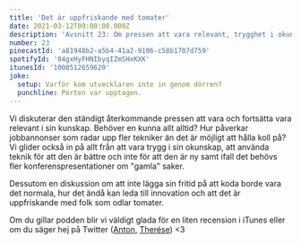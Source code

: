 ```yaml
---
title: 'Det är uppfriskande med tomater'
date: 2021-03-12T09:00:00.000Z
description: 'Avsnitt 23: Om pressen att vara relevant, trygghet i okunskap, att inte koda på sin fritid och mycket annat.'
number: 23
pinecastId: 'a81948b2-a5b4-41a2-9106-c58b1707d759'
spotifyId: '04gxHyFHNIbyqIZmSHxKXK'
itunesId: '1000512659620'
joke:
  setup: Varför kom utvecklaren inte in genom dörren?
  punchline: Porten var upptagen.
---
```


Vi diskuterar den ständigt återkommande pressen att vara och fortsätta vara relevant i sin kunskap. Behöver en kunna allt alltid? Hur påverkar jobbannonser som radar upp fler tekniker än det är möjligt att hålla koll på? Vi glider också in på allt från att vara trygg i sin okunskap, att använda teknik för att den är bättre och inte för att den är ny samt ifall det behövs fler konferenspresentationer om "gamla" saker.

Dessutom en diskussion om att inte lägga sin fritid på att koda borde vara det normala, hur det ändå kan leda till innovation och att det är uppfriskande med folk som odlar tomater.

Om du gillar podden blir vi väldigt glada för en liten recension i iTunes eller om du säger hej på Twitter ([Anton](https://twitter.com/Awnton), [Therése](https://twitter.com/tkomstadius)) <3
